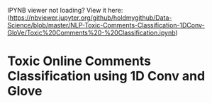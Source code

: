 IPYNB viewer not loading? View it here: (https://nbviewer.jupyter.org/github/holdmygithub/Data-Science/blob/master/NLP-Toxic-Comments-Classification-1DConv-GloVe/Toxic%20Comments%20-%20Classification.ipynb)

# Toxic Online Comments Classification using 1D Conv and Glove

